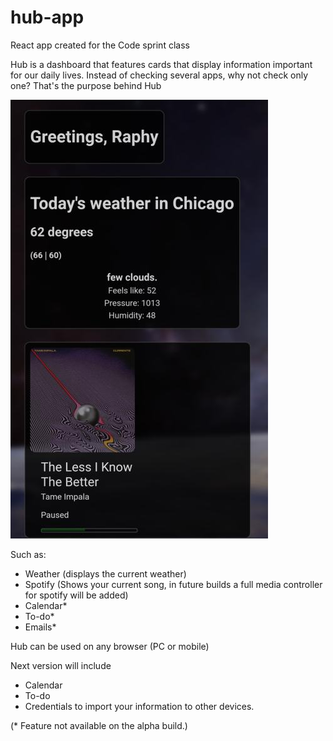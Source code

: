 # hub-app

React app created for the Code sprint class

Hub is a dashboard that features cards that display information important for our daily lives. Instead of checking several apps, why not check only one? That's the purpose behind Hub

![hub](./src/images/hub.jpg)

Such as:

- Weather (displays the current weather)
- Spotify (Shows your current song, in future builds a full media controller for spotify will be added)
- Calendar*
- To-do*
- Emails*

Hub can be used on any browser (PC or mobile)

Next version will include

- Calendar
- To-do
- Credentials to import your information to other devices.

(* Feature not available on the alpha build.)
